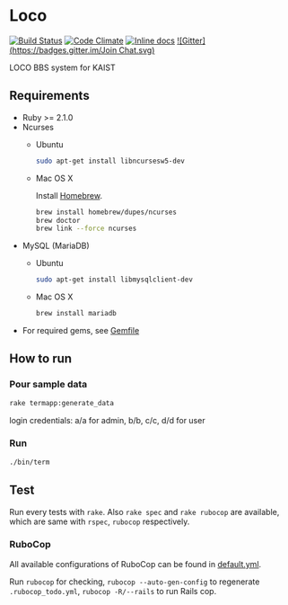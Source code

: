 # Loco

[![Build Status](https://travis-ci.org/khwon/loco.svg?branch=master)](https://travis-ci.org/khwon/loco)
[![Code Climate](https://codeclimate.com/github/khwon/loco.png)](https://codeclimate.com/github/khwon/loco)
[![Inline docs](http://inch-ci.org/github/khwon/loco.png)](http://inch-ci.org/github/khwon/loco)
[![Gitter](https://badges.gitter.im/Join Chat.svg)](https://gitter.im/khwon/loco?utm_source=badge&utm_medium=badge&utm_campaign=pr-badge&utm_content=badge)

LOCO BBS system for KAIST

## Requirements

* Ruby >= 2.1.0
* Ncurses
    * Ubuntu
        ``` sh
        sudo apt-get install libncursesw5-dev
        ```

    * Mac OS X

        Install [Homebrew](http://brew.sh/).
        ``` sh
        brew install homebrew/dupes/ncurses
        brew doctor
        brew link --force ncurses
        ```
* MySQL (MariaDB)
    * Ubuntu
        ``` sh
        sudo apt-get install libmysqlclient-dev
        ```

    * Mac OS X
        ``` sh
        brew install mariadb
        ```
* For required gems, see [Gemfile](/Gemfile)

## How to run

### Pour sample data

``` sh
rake termapp:generate_data
```
login credentials: a/a for admin, b/b, c/c, d/d for user

### Run

``` sh
./bin/term
```

## Test

Run every tests with `rake`. Also `rake spec` and `rake rubocop` are available, which are same with `rspec`, `rubocop` respectively.

### RuboCop

All available configurations of RuboCop can be found in [default.yml](https://github.com/bbatsov/rubocop/blob/master/config/default.yml).

Run `rubocop` for checking, `rubocop --auto-gen-config` to regenerate `.rubocop_todo.yml`, `rubocop -R/--rails` to run Rails cop.
